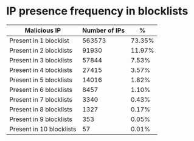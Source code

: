 # IP presence frequency in blocklists
| Malicious IP | Number of IPs | % |
|----|----|----|
| Present in 1 blocklist | 563573 | 73.35% |
| Present in 2 blocklists | 91930 | 11.97% |
| Present in 3 blocklists | 57844 | 7.53% |
| Present in 4 blocklists | 27415 | 3.57% |
| Present in 5 blocklists | 14016 | 1.82% |
| Present in 6 blocklists | 8457 | 1.10% |
| Present in 7 blocklists | 3340 | 0.43% |
| Present in 8 blocklists | 1327 | 0.17% |
| Present in 9 blocklists | 353 | 0.05% |
| Present in 10 blocklists | 57 | 0.01% |
